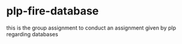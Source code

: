 # plp-fire-database
this is the group assignment to conduct an assignment given by plp regarding databases
